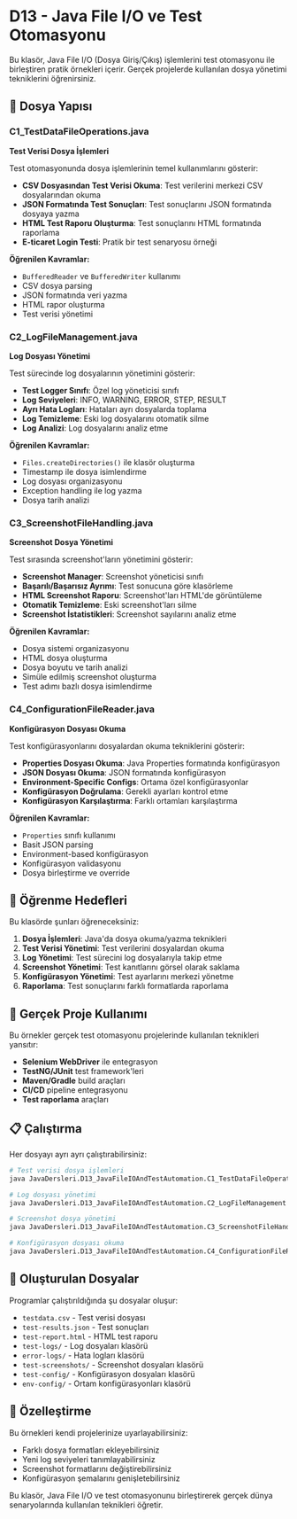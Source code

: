 # D13 - Java File I/O ve Test Otomasyonu

Bu klasör, Java File I/O (Dosya Giriş/Çıkış) işlemlerini test otomasyonu ile birleştiren pratik örnekleri içerir. Gerçek projelerde kullanılan dosya yönetimi tekniklerini öğrenirsiniz.

## 📁 Dosya Yapısı

### C1_TestDataFileOperations.java
**Test Verisi Dosya İşlemleri**

Test otomasyonunda dosya işlemlerinin temel kullanımlarını gösterir:

- **CSV Dosyasından Test Verisi Okuma**: Test verilerini merkezi CSV dosyalarından okuma
- **JSON Formatında Test Sonuçları**: Test sonuçlarını JSON formatında dosyaya yazma
- **HTML Test Raporu Oluşturma**: Test sonuçlarını HTML formatında raporlama
- **E-ticaret Login Testi**: Pratik bir test senaryosu örneği

**Öğrenilen Kavramlar:**
- `BufferedReader` ve `BufferedWriter` kullanımı
- CSV dosya parsing
- JSON formatında veri yazma
- HTML rapor oluşturma
- Test verisi yönetimi

### C2_LogFileManagement.java
**Log Dosyası Yönetimi**

Test sürecinde log dosyalarının yönetimini gösterir:

- **Test Logger Sınıfı**: Özel log yöneticisi sınıfı
- **Log Seviyeleri**: INFO, WARNING, ERROR, STEP, RESULT
- **Ayrı Hata Logları**: Hataları ayrı dosyalarda toplama
- **Log Temizleme**: Eski log dosyalarını otomatik silme
- **Log Analizi**: Log dosyalarını analiz etme

**Öğrenilen Kavramlar:**
- `Files.createDirectories()` ile klasör oluşturma
- Timestamp ile dosya isimlendirme
- Log dosyası organizasyonu
- Exception handling ile log yazma
- Dosya tarih analizi

### C3_ScreenshotFileHandling.java
**Screenshot Dosya Yönetimi**

Test sırasında screenshot'ların yönetimini gösterir:

- **Screenshot Manager**: Screenshot yöneticisi sınıfı
- **Başarılı/Başarısız Ayrımı**: Test sonucuna göre klasörleme
- **HTML Screenshot Raporu**: Screenshot'ları HTML'de görüntüleme
- **Otomatik Temizleme**: Eski screenshot'ları silme
- **Screenshot İstatistikleri**: Screenshot sayılarını analiz etme

**Öğrenilen Kavramlar:**
- Dosya sistemi organizasyonu
- HTML dosya oluşturma
- Dosya boyutu ve tarih analizi
- Simüle edilmiş screenshot oluşturma
- Test adımı bazlı dosya isimlendirme

### C4_ConfigurationFileReader.java
**Konfigürasyon Dosyası Okuma**

Test konfigürasyonlarını dosyalardan okuma tekniklerini gösterir:

- **Properties Dosyası Okuma**: Java Properties formatında konfigürasyon
- **JSON Dosyası Okuma**: JSON formatında konfigürasyon
- **Environment-Specific Configs**: Ortama özel konfigürasyonlar
- **Konfigürasyon Doğrulama**: Gerekli ayarları kontrol etme
- **Konfigürasyon Karşılaştırma**: Farklı ortamları karşılaştırma

**Öğrenilen Kavramlar:**
- `Properties` sınıfı kullanımı
- Basit JSON parsing
- Environment-based konfigürasyon
- Konfigürasyon validasyonu
- Dosya birleştirme ve override

## 🎯 Öğrenme Hedefleri

Bu klasörde şunları öğreneceksiniz:

1. **Dosya İşlemleri**: Java'da dosya okuma/yazma teknikleri
2. **Test Verisi Yönetimi**: Test verilerini dosyalardan okuma
3. **Log Yönetimi**: Test sürecini log dosyalarıyla takip etme
4. **Screenshot Yönetimi**: Test kanıtlarını görsel olarak saklama
5. **Konfigürasyon Yönetimi**: Test ayarlarını merkezi yönetme
6. **Raporlama**: Test sonuçlarını farklı formatlarda raporlama

## 🚀 Gerçek Proje Kullanımı

Bu örnekler gerçek test otomasyonu projelerinde kullanılan teknikleri yansıtır:

- **Selenium WebDriver** ile entegrasyon
- **TestNG/JUnit** test framework'leri
- **Maven/Gradle** build araçları
- **CI/CD** pipeline entegrasyonu
- **Test raporlama** araçları

## 📋 Çalıştırma

Her dosyayı ayrı ayrı çalıştırabilirsiniz:

```bash
# Test verisi dosya işlemleri
java JavaDersleri.D13_JavaFileIOAndTestAutomation.C1_TestDataFileOperations

# Log dosyası yönetimi
java JavaDersleri.D13_JavaFileIOAndTestAutomation.C2_LogFileManagement

# Screenshot dosya yönetimi
java JavaDersleri.D13_JavaFileIOAndTestAutomation.C3_ScreenshotFileHandling

# Konfigürasyon dosyası okuma
java JavaDersleri.D13_JavaFileIOAndTestAutomation.C4_ConfigurationFileReader
```

## 📁 Oluşturulan Dosyalar

Programlar çalıştırıldığında şu dosyalar oluşur:

- `testdata.csv` - Test verisi dosyası
- `test-results.json` - Test sonuçları
- `test-report.html` - HTML test raporu
- `test-logs/` - Log dosyaları klasörü
- `error-logs/` - Hata logları klasörü
- `test-screenshots/` - Screenshot dosyaları klasörü
- `test-config/` - Konfigürasyon dosyaları klasörü
- `env-config/` - Ortam konfigürasyonları klasörü

## 🔧 Özelleştirme

Bu örnekleri kendi projelerinize uyarlayabilirsiniz:

- Farklı dosya formatları ekleyebilirsiniz
- Yeni log seviyeleri tanımlayabilirsiniz
- Screenshot formatlarını değiştirebilirsiniz
- Konfigürasyon şemalarını genişletebilirsiniz

Bu klasör, Java File I/O ve test otomasyonunu birleştirerek gerçek dünya senaryolarında kullanılan teknikleri öğretir. 